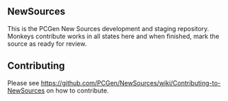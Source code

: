 ## NewSources
This is the PCGen New Sources development and staging repository. Monkeys contribute works in all states here and when finished, mark the source as ready for review.

## Contributing

Please see https://github.com/PCGen/NewSources/wiki/Contributing-to-NewSources on how to contribute.
